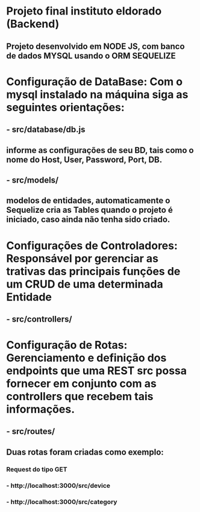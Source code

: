# Projeto final instituto eldorado (Backend)
## Projeto desenvolvido em NODE JS, com banco de dados MYSQL usando o ORM SEQUELIZE
#  
# Configuração de DataBase: Com o mysql instalado na máquina siga as seguintes orientações:
##   - src/database/db.js
##       informe as configurações de seu BD, tais como o nome do Host, User, Password, Port, DB.
##   - src/models/
##       modelos de entidades, automaticamente o Sequelize cria as Tables quando o projeto é iniciado, caso ainda não tenha sido criado.
#
# Configurações de Controladores: Responsável por gerenciar as trativas das principais funções de um CRUD de uma determinada Entidade
##  - src/controllers/
# Configuração de Rotas: Gerenciamento e definição dos endpoints que uma REST src possa fornecer em conjunto com as controllers que recebem tais informações.
##  - src/routes/
## Duas rotas foram criadas como exemplo:
### Request do tipo GET
### - http://localhost:3000/src/device
### - http://localhost:3000/src/category
